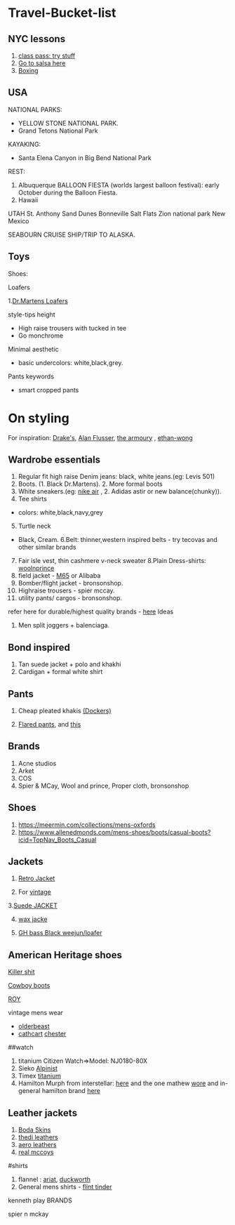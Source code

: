 # Travel-Bucket-list

## NYC lessons

1. [class pass: try stuff](https://classpass.com/)
2. [Go to salsa here](https://www.salsainqueens.com/)
3. [Boxing](https://classpass.com/studios/brotherhood-boxing-brooklyn)

## USA

NATIONAL PARKS:
- YELLOW STONE NATIONAL PARK.
- Grand Tetons National Park

KAYAKING:
- Santa Elena Canyon in Big Bend National Park 

REST:
1. Albuquerque BALLOON FIESTA (worlds largest balloon festival): early October during the Balloon Fiesta.
2. Hawaii

UTAH
St. Anthony Sand Dunes
Bonneville Salt Flats 
Zion national park
New Mexico

SEABOURN CRUISE SHIP/TRIP TO ALASKA.

## Toys

Shoes:

Loafers

1.[Dr.Martens Loafers](https://www.drmartens.com/us/en/adrian-arcadia-leather-tassle-loafers/p/24370600#wornByYou)

style-tips
height
- High raise trousers with tucked in tee
- Go monchrome

Minimal aesthetic
- basic undercolors: white,black,grey.

Pants keywords
- smart cropped pants

# On styling

For inspiration: [Drake's](https://us.drakes.com/products/dark-brown-suede-western-belt), [Alan Flusser](https://alanflusser.com/), [the armoury](https://www.thearmoury.com/?srsltid=AfmBOopnE5n_PBXrXnFxgFoXwCzh-e-qtJZYKJTvBHRGIhBGnGJghaOq)
, [ethan-wong](https://alittlebitofrest.com/)

## Wardrobe essentials


1. Regular fit high raise Denim jeans:  black, white jeans.(eg: Levis 501)
2. Boots. (1. Black Dr.Martens). 2. More formal boots 
3. White sneakers.(eg: [nike air](https://www.nike.com/t/air-force-1-07-mens-shoes-5QFp5Z/CW2288-111?nikemt=true&cp=81833643301_search_%7CPRODUCT_GROUP%7CGOOGLE%7C71700000093450189%7CAll_X_X_X_X-Device_X_Nike-AF1-Blazer_X_SSC%7C%7Cc&gclsrc=aw.ds&&gclid=CjwKCAjwlqOXBhBqEiwA-hhitJHeKCVa0u2FIiZvPXh8v-HVMOVno-8xS1rX2-mTILvbbVnjknDS8xoCT9AQAvD_BwE&gclsrc=aw.ds)
, 2. Adidas astir or new balance(chunky)).
4. Tee shirts
 - colors: white,black,navy,grey
5. Turtle neck 
 - Black, Cream.
6.Belt: thinner,western inspired belts - try tecovas and other similar brands
7. Fair isle vest, thin cashmere v-neck sweater
8.Plain Dress-shirts: [woolnprince](https://woolandprince.com/products/210-button-down-shirt-blue-oxford)
9. field jacket - [M65](https://bronsonshop.com/collections/jackets-coats/products/1969-m-65-field-jacket-taxi-driver?variant=50242659877080) or Alibaba
10. Bomber/flight jacket - bronsonshop.
11. Highraise trousers - spier mccay.
12. utility pants/ cargos - bronsonshop.

refer here for durable/highest quality brands - [here](https://www.youtube.com/watch?v=MqhcSRuuBzs&t=534s)
Ideas
1. Men split joggers + balenciaga.

## Bond inspired

1. Tan suede jacket + polo and khakhi
2. Cardigan + formal white shirt

## Pants

1. Cheap pleated khakis [(Dockers)](https://www.amazon.com/Dockers-Relaxed-Signature-Cotton-Stretch/dp/B07846LQX3/?asc_campaign=&asc_source=&asc_refurl=https%3A%2F%2Fwww.gq.com%2Fgallery%2Fbest-high-waisted-pants&tag=gqgensqua-20&ascsubtag=61e0a0b3b3ee12c3a7b7593d&th=1&psc=1)

2. [Flared pants](https://www.urbanoutfitters.com/shop/standard-cloth-flared-cargo-pant2?category=mens-pants&color=045&type=REGULAR&_gl=1%2a8u9eu2%2a_up%2aMQ..&gclid=Cj0KCQjw8e-gBhD0ARIsAJiDsaVB2KAkbcAtidaSYWNJA8eMUsV7Mn6PzyrP6SGAlHUzKdNaI-jegMsaAmRlEALw_wcB&gclsrc=aw.ds&quantity=1), and [this](https://www.urbanoutfitters.com/shop/bdg-big-jack-washed-canvas-cargo-pant?recommendation=rectray-shop-the-look&color=001&type=REGULAR&quantity=1)

## Brands

1. Acne studios
2. Arket
3. COS
4. Spier & MCay, Wool and prince, Proper cloth, bronsonshop

## Shoes

1. https://meermin.com/collections/mens-oxfords
2. https://www.allenedmonds.com/mens-shoes/boots/casual-boots?icid=TopNav_Boots_Casual

## Jackets

1. [Retro Jacket](https://www.aliexpress.com/item/2251832736805124.html?spm=a2g0o.productlist.0.0.497e5240b4RxOo&algo_pvid=45a9b298-256f-4b67-bc17-3f1af387dda6&algo_exp_id=45a9b298-256f-4b67-bc17-3f1af387dda6-23&pdp_ext_f=%7B%22sku_id%22%3A%2266061873891%22%7D&pdp_npi=2%40dis%21USD%2180.48%2139.44%21%21%21%21%21%40210318cb16619131368373501e0d88%2166061873891%21sea&curPageLogUid=s5AQMdXIDWJF)

2. For [vintage](https://madenmenwear.aliexpress.com/store/group/Jeans/1101288903_516902094.html?spm=a2g0o.store_pc_groupList.8148362.6.118e588bU9UUPd&origin=n&SortType=orders_desc&g=y&spm=a2g0o.store_pc_home.hotSpots_6000729153565.2)

3.[Suede JACKET](https://www.aliexpress.com/item/3256803461799742.html?spm=a2g0o.detail.1000014.17.41bb6d27Yx9IUn&gps-id=pcDetailBottomMoreOtherSeller&scm=1007.40050.281175.0&scm_id=1007.40050.281175.0&scm-url=1007.40050.281175.0&pvid=7fb0cc28-7048-40ed-9662-45240cde43b7&_t=gps-id:pcDetailBottomMoreOtherSeller,scm-url:1007.40050.281175.0,pvid:7fb0cc28-7048-40ed-9662-45240cde43b7,tpp_buckets:668%232846%238116%232002&pdp_ext_f=%7B%22sku_id%22%3A%2212000026640889898%22%2C%22sceneId%22%3A%2230050%22%7D&pdp_npi=2%40dis%21USD%2160.4%2130.2%21%21%21%21%21%402101f6b116619147083238516e1a95%2112000026640889898%21rec)

4. [wax jacke](https://www.rogueterritory.com/collections/jackets/products/supply-jacket-ridgeline?variant=5415651409952)

5. [GH bass Black weejun/loafer](https://www.ghbass.com/mens-lincoln-weejun-baz1w003)

## American Heritage shoes

[Killer shit](https://www.tecovas.com/products/the-chance?variant=32985966051437)

[Cowboy boots](https://www.tecovas.com/products/the-bandera?variant=40178373394627)

[ROY](https://www.tecovas.com/products/the-roy)

vintage mens wear 
- [olderbeast](https://www.olderbest.com/en-us/collections/knitwear/products/1930s-ivy-league-wool-cardigan)
- [cathcart](https://www.cathcartlondon.com/en-us/pages/our-story)
[chester](https://www.chestercordite.com/testimonials.html)



##watch

1. titanium Citizen Watch=>Model: NJ0180-80X
2. Sieko [Alpinist](https://seikousa.com/products/spb121?srsltid=AfmBOooz_z1RuhhIgLQzlaNej0AXSYU2druU6JPAwEoHQANKSrKse8CX)
3. Timex [titanium](https://timex.com/products/deepwater-reef-200-titanium-automatic-41mm-synthetic-rubber-strap-watch-tw2w73800?nbt=nb%3Aadwords%3Ax%3A18334121908%3A%3A&nb_adtype=pla&nb_kwd=&nb_ti=&nb_mi=1259359&nb_pc=online&nb_pi=TW2W73800VQ&nb_ppi=&nb_placement=&nb_li_ms=&nb_lp_ms=&nb_fii=&nb_ap=&nb_mt=&utm_content=pmax&gad_source=1&gad_campaignid=17671873163&gbraid=0AAAAAD-OJ4MVpNGX9tpcrX0KS1zv5fXkw&gclid=CjwKCAjwr5_CBhBlEiwAzfwYuMcFsM4rctwb2Hlw7RdcEG8aWLFtTKb9zRdRn_aaP9jDsB0UMm5sohoCaJcQAvD_BwE)
4. Hamilton Murph from interstellar: [here](https://www.jomashop.com/hamilton-khaki-field-murph-automatic-black-dial-mens-watch-h70405730.html?utm_source=google&utm_medium=cpc&utm_campaign=PMax%3A%20%28ROI%29%20Smart%20Shopping%20-%20Sale%20Watches%20%24100%20-%20%241%2C000&utm_id=18335885666&utm_content=&utm_term=&gad_source=1&gad_campaignid=17424858923&gbraid=0AAAAAD_rBkmUH5bhGzLxaYD85UcwicGwP&gclid=CjwKCAjwr5_CBhBlEiwAzfwYuEMFjlLrGPxiX9FWnmh9rss-JI01eN6jB_v-Ht00X9-zf_QfVE8uFBoC70AQAvD_BwE) and the one mathew [wore](https://teddybaldassarre.com/products/khaki-aviation-pilot-day-date-auto) and in-general hamilton brand [here](https://www.hamiltonwatch.com/en-us/filter-by/pilot-watches.html?hamilton_status=5616_5962)
## Leather jackets

1. [Boda Skins](https://bodaskins.us.com/products/hendrix)
2. [thedi leathers](https://thedi-leathers.com/product/bag-tb30090/)
3. [aero leathers](https://www.aeroleatherclothing.com/shop/jackets--made-to-order/mens--best-sellers)
4. [real mccoys](https://therealmccoys.com/collections/outerwear/denim-jackets)


#shirts

1. flannel : [ariat](https://www.ariat.com/P30489_M_APP.html?dwvar_P30489__M__APP_color=NAVY_MALBEC), [duckworth](https://www.duckworthco.com/products/mens-sawtooth-shirt?variant=50633655615808)
2. General mens shirts - [flint  tinder](https://huckberry.com/store/flint-and-tinder?category[]=category%2Fclothing%2Fshirts)

kenneth play
BRANDS

spier n mckay
